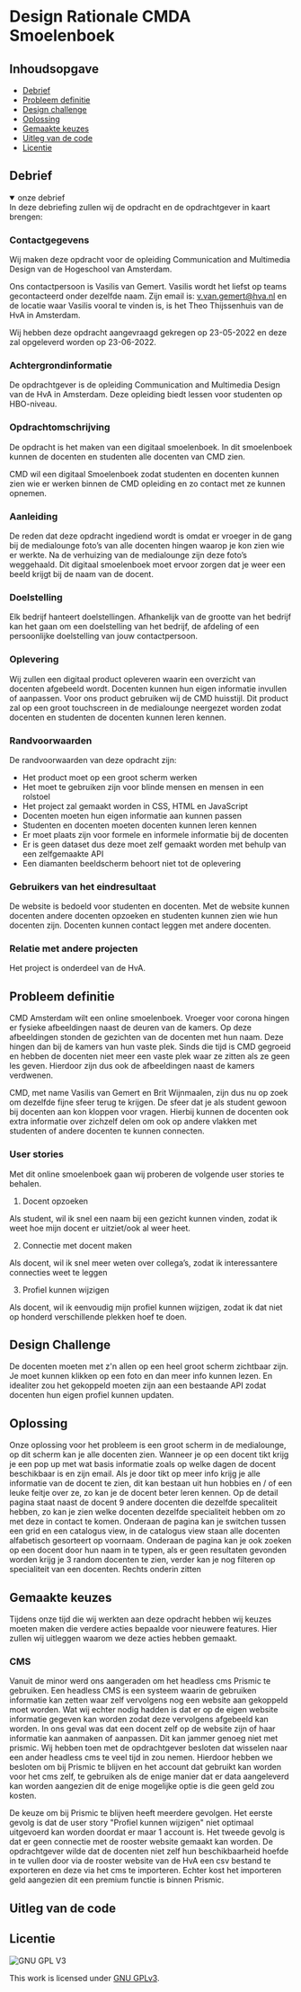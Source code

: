 # Design Rationale CMDA Smoelenboek

## Inhoudsopgave
  * [Debrief](#Debrief)<br />
  * [Probleem definitie](#Probleem-definitie)<br />
  * [Design challenge](#Design-challenge)<br />
  * [Oplossing](#Oplossing)<br />
  * [Gemaakte keuzes](#Gemaakte-keuzes)<br />
  * [Uitleg van de code](#Uitleg-van-de-code)<br />
  * [Licentie](#Licentie)

## Debrief
<details open>
<summary>onze debrief</summary>
In deze debriefing zullen wij de opdracht en de opdrachtgever in kaart brengen:

### Contactgegevens
Wij maken deze opdracht voor de opleiding Communication and Multimedia Design van de Hogeschool van Amsterdam.

Ons contactpersoon is Vasilis van Gemert. Vasilis wordt het liefst op teams gecontacteerd onder dezelfde naam. Zijn email is: v.van.gemert@hva.nl en de locatie waar Vasilis vooral te vinden is, is het Theo Thijssenhuis van de HvA in Amsterdam.

Wij hebben deze opdracht aangevraagd gekregen op 23-05-2022 en deze zal opgeleverd worden op 23-06-2022.

### Achtergrondinformatie
De opdrachtgever is de opleiding Communication and Multimedia Design van de HvA in Amsterdam. Deze opleiding biedt lessen voor studenten op HBO-niveau.

### Opdrachtomschrijving
De opdracht is het maken van een digitaal smoelenboek. In dit smoelenboek kunnen de docenten en studenten alle docenten van CMD zien. 

CMD wil een digitaal Smoelenboek zodat studenten en docenten kunnen zien wie er werken binnen de CMD opleiding en zo contact met ze kunnen opnemen. 

### Aanleiding
De reden dat deze opdracht ingediend wordt is omdat er vroeger in de gang bij de medialounge foto’s van alle docenten hingen waarop je kon zien wie er werkte. Na de verhuizing van de medialounge zijn deze foto’s weggehaald. Dit digitaal smoelenboek moet ervoor zorgen dat je weer een beeld krijgt bij de naam van de docent. 

### Doelstelling
Elk bedrijf hanteert doelstellingen. Afhankelijk van de grootte van het bedrijf kan het gaan om een doelstelling van het bedrijf, de afdeling of een persoonlijke doelstelling van jouw contactpersoon.

### Oplevering
Wij zullen een digitaal product opleveren waarin een overzicht van docenten afgebeeld wordt. Docenten kunnen hun eigen informatie invullen of aanpassen. Voor ons product gebruiken wij de CMD huisstijl. Dit product zal op een groot touchscreen in de medialounge neergezet worden zodat docenten en studenten de docenten kunnen leren kennen.

### Randvoorwaarden
De randvoorwaarden van deze opdracht zijn:

* Het product moet op een groot scherm werken
* Het moet te gebruiken zijn voor blinde mensen en mensen in een rolstoel
* Het project zal gemaakt worden in CSS, HTML en JavaScript
* Docenten moeten hun eigen informatie aan kunnen passen
* Studenten en docenten moeten docenten kunnen leren kennen
* Er moet plaats zijn voor formele en informele informatie bij de docenten
* Er is geen dataset dus deze moet zelf gemaakt worden met behulp van een zelfgemaakte API
* Een diamanten beeldscherm behoort niet tot de oplevering

### Gebruikers van het eindresultaat
De website is bedoeld voor studenten en docenten. Met de website kunnen docenten andere docenten opzoeken en studenten kunnen zien wie hun docenten zijn. Docenten kunnen contact leggen met andere docenten. 

### Relatie met andere projecten
Het project is onderdeel van de HvA. 
</details>


## Probleem definitie
CMD Amsterdam wilt een online smoelenboek. Vroeger voor corona hingen er fysieke afbeeldingen naast de deuren van de kamers. Op deze afbeeldingen  stonden de gezichten van de docenten met hun naam. Deze hingen dan bij de kamers van hun vaste plek. Sinds die tijd is CMD gegroeid en hebben de docenten niet meer een vaste plek waar ze zitten als ze geen les geven. Hierdoor zijn dus ook de afbeeldingen naast de kamers verdwenen.

CMD, met name Vasilis van Gemert en Brit Wijnmaalen, zijn dus nu op zoek om dezelfde fijne sfeer terug te krijgen. De sfeer dat je als student gewoon bij docenten aan kon kloppen voor vragen. Hierbij kunnen de docenten ook extra informatie over zichzelf delen om ook op andere vlakken met studenten of andere docenten te kunnen connecten.

### User stories
Met dit online smoelenboek gaan wij proberen de volgende user stories te behalen.

1. Docent opzoeken

Als student, wil ik snel een naam bij een gezicht kunnen vinden, zodat ik weet hoe mijn docent er uitziet/ook al weer heet.

2. Connectie met docent maken

Als docent, wil ik snel meer weten over collega’s, zodat ik interessantere connecties weet te leggen

3. Profiel kunnen wijzigen

Als docent, wil ik eenvoudig mijn profiel kunnen wijzigen, zodat ik dat niet op honderd verschillende plekken hoef te doen.


## Design Challenge
De docenten moeten met z'n allen op een heel groot scherm zichtbaar zijn. Je moet kunnen klikken op een foto en dan meer info kunnen lezen. En idealiter zou het gekoppeld moeten zijn aan een bestaande API zodat docenten hun eigen profiel kunnen updaten.

## Oplossing
Onze oplossing voor het probleem is een groot scherm in de medialounge, op dit scherm kan je alle docenten zien. Wanneer je op een docent tikt krijg je een pop up met wat basis informatie zoals op welke dagen de docent beschikbaar is en zijn email. Als je door tikt op meer info krijg je alle informatie van de docent te zien, dit kan bestaan uit hun hobbies en / of een leuke feitje over ze, zo kan je de docent beter leren kennen. Op de detail pagina staat naast de docent 9 andere docenten die dezelfde specaliteit hebben, zo kan je zien welke docenten dezelfde specialiteit hebben om zo met deze in contact te komen. Onderaan de pagina kan je switchen tussen een grid en een catalogus view, in de catalogus view staan alle docenten alfabetisch gesorteert op voornaam. Onderaan de pagina kan je ook zoeken op een docent door hun naam in te typen, als er geen resultaten gevonden worden krijg je 3 random docenten te zien, verder kan je nog filteren op specialiteit van een docenten. Rechts onderin zitten 

## Gemaakte keuzes
Tijdens onze tijd die wij werkten aan deze opdracht hebben wij keuzes moeten maken die verdere acties bepaalde voor nieuwere features. Hier zullen wij uitleggen waarom we deze acties hebben gemaakt.

### CMS
Vanuit de minor werd ons aangeraden om het headless cms Prismic te gebruiken. Een headless CMS is een systeem waarin de gebruiken informatie kan zetten waar zelf vervolgens nog een website aan gekoppeld moet worden. Wat wij echter nodig hadden is dat er op de eigen website informatie gegeven kan worden zodat deze vervolgens afgebeeld kan worden. In ons geval was dat een docent zelf op de website zijn of haar informatie kan aanmaken of aanpassen. Dit kan jammer genoeg niet met prismic. Wij hebben toen met de opdrachtgever besloten dat wisselen naar een ander headless cms te veel tijd in zou nemen. Hierdoor hebben we besloten om bij Prismic te blijven en het account dat gebruikt kan worden voor het cms zelf, te gebruiken als de enige manier dat er data aangeleverd kan worden aangezien dit de enige mogelijke optie is die geen geld zou kosten.

De keuze om bij Prismic te blijven heeft meerdere gevolgen. Het eerste gevolg is dat de user story "Profiel kunnen wijzigen" niet optimaal uitgevoerd kan worden doordat er maar 1 account is. Het tweede gevolg is dat er geen connectie met de rooster website gemaakt kan worden. De opdrachtgever wilde dat de docenten niet zelf hun beschikbaarheid hoefde in te vullen door via de rooster website van de HvA een csv bestand te exporteren en deze via het cms te importeren. Echter kost het importeren geld aangezien dit een premium functie is binnen Prismic.

## Uitleg van de code

## Licentie

![GNU GPL V3](https://www.gnu.org/graphics/gplv3-127x51.png)

This work is licensed under [GNU GPLv3](./LICENSE).
